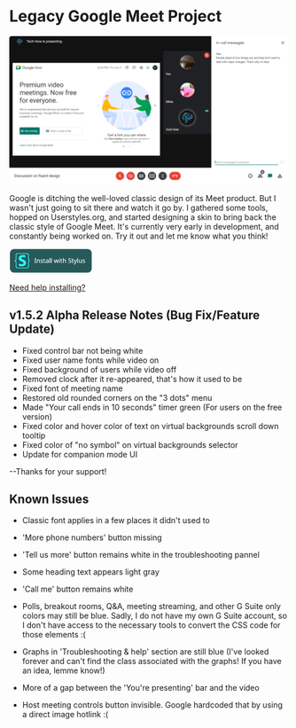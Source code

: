 # Legacy Google Meet Project

<img src="https://raw.githubusercontent.com/Tech-How/Legacy-Google-Meet/main/images/repo/readme/1.png"/>

Google is ditching the well-loved classic design of its Meet product. But I wasn't just going to sit there and watch it go by. I gathered some tools, hopped on Userstyles.org, and started designing a skin to bring back the classic style of Google Meet. It's currently very early in development, and constantly being worked on. Try it out and let me know what you think!

[![Install with Stylus](https://raw.githubusercontent.com/Tech-How/Legacy-Google-Meet/main/images/repo/readme/install-button.png)](https://userstyles.world/style/8987/legacy-google-meet)

[Need help installing?](https://github.com/Tech-How/Legacy-Google-Meet/blob/main/HELP.md)

## v1.5.2 Alpha Release Notes (Bug Fix/Feature Update)
- Fixed control bar not being white
- Fixed user name fonts while video on
- Fixed background of users while video off
- Removed clock after it re-appeared, that's how it used to be
- Fixed font of meeting name
- Restored old rounded corners on the "3 dots" menu
- Made "Your call ends in 10 seconds" timer green (For users on the free version)
- Fixed color and hover color of text on virtual backgrounds scroll down tooltip
- Fixed color of "no symbol" on virtual backgrounds selector
- Update for companion mode UI

--Thanks for your support!


## Known Issues
- Classic font applies in a few places it didn't used to

- 'More phone numbers' button missing

- 'Tell us more' button remains white in the troubleshooting pannel

- Some heading text appears light gray

- 'Call me' button remains white

- Polls, breakout rooms, Q&A, meeting streaming, and other G Suite only colors may still be blue. Sadly, I do not have my own G Suite account, so I don't have access to the necessary tools to convert the CSS code for those elements :(

- Graphs in 'Troubleshooting & help' section are still blue (I've looked forever and can't find the class associated with the graphs! If you have an idea, lemme know!)

- More of a gap between the 'You're presenting' bar and the video

- Host meeting controls button invisible. Google hardcoded that by using a direct image hotlink :(
